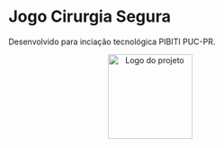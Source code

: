 # Jogo Cirurgia Segura 
Desenvolvido para inciação tecnológica PIBITI PUC-PR. 

<p align="center">
  <img alt="Logo do projeto" src="./_docs/logo.png" width="150" />
</p>

